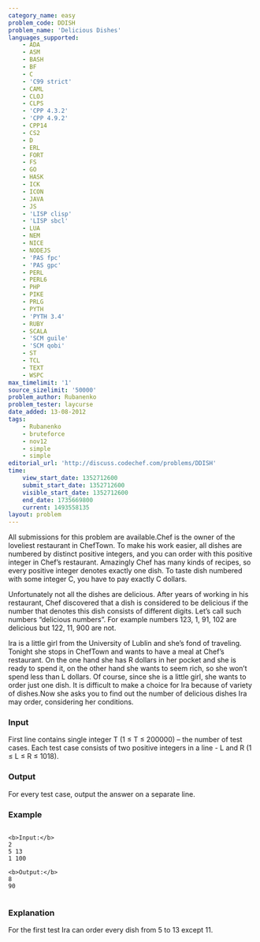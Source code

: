 ```yaml
---
category_name: easy
problem_code: DDISH
problem_name: 'Delicious Dishes'
languages_supported:
    - ADA
    - ASM
    - BASH
    - BF
    - C
    - 'C99 strict'
    - CAML
    - CLOJ
    - CLPS
    - 'CPP 4.3.2'
    - 'CPP 4.9.2'
    - CPP14
    - CS2
    - D
    - ERL
    - FORT
    - FS
    - GO
    - HASK
    - ICK
    - ICON
    - JAVA
    - JS
    - 'LISP clisp'
    - 'LISP sbcl'
    - LUA
    - NEM
    - NICE
    - NODEJS
    - 'PAS fpc'
    - 'PAS gpc'
    - PERL
    - PERL6
    - PHP
    - PIKE
    - PRLG
    - PYTH
    - 'PYTH 3.4'
    - RUBY
    - SCALA
    - 'SCM guile'
    - 'SCM qobi'
    - ST
    - TCL
    - TEXT
    - WSPC
max_timelimit: '1'
source_sizelimit: '50000'
problem_author: Rubanenko
problem_tester: laycurse
date_added: 13-08-2012
tags:
    - Rubanenko
    - bruteforce
    - nov12
    - simple
    - simple
editorial_url: 'http://discuss.codechef.com/problems/DDISH'
time:
    view_start_date: 1352712600
    submit_start_date: 1352712600
    visible_start_date: 1352712600
    end_date: 1735669800
    current: 1493558135
layout: problem
---
```

All submissions for this problem are available.Chef is the owner of the loveliest restaurant in ChefTown. To make his work easier, all dishes are numbered by distinct positive integers, and you can order with this positive integer in Chef’s restaurant. Amazingly Chef has many kinds of recipes, so every positive integer denotes exactly one dish. To taste dish numbered with some integer C, you have to pay exactly C dollars.

Unfortunately not all the dishes are delicious. After years of working in his restaurant, Chef discovered that a dish is considered to be delicious if the number that denotes this dish consists of different digits. Let’s call such numbers “delicious numbers”. For example numbers 123, 1, 91, 102 are delicious but 122, 11, 900 are not.

Ira is a little girl from the University of Lublin and she’s fond of traveling. Tonight she stops in ChefTown and wants to have a meal at Chef’s restaurant. On the one hand she has R dollars in her pocket and she is ready to spend it, on the other hand she wants to seem rich, so she won’t spend less than L dollars. Of course, since she is a little girl, she wants to order just one dish. It is difficult to make a choice for Ira because of variety of dishes.Now she asks you to find out the number of delicious dishes Ira may order, considering her conditions.

### Input

First line contains single integer T (1 ≤ T ≤ 200000) – the number of test cases. Each test case consists of two positive integers in a line - L and R (1 ≤ L ≤ R ≤ 1018).

### Output

For every test case, output the answer on a separate line.

### Example

```

<b>Input:</b>
2
5 13
1 100

<b>Output:</b>
8
90


```
### Explanation

For the first test Ira can order every dish from 5 to 13 except 11.